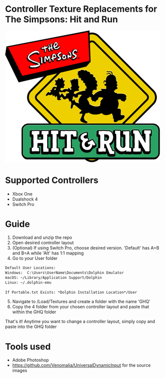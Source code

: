 # Controller Texture Replacements for The Simpsons: Hit and Run
![image](/logo.png)




# Supported Controllers
 - Xbox One
 - Dualshock 4
 - Switch Pro

# Guide
1. Download and unzip the repo
2. Open desired controller layout
3. (Optional) If using Switch Pro, choose desired version. 'Default' has A=B and B=A while 'Alt' has 1:1 mapping
4. Go to your User folder
```
Default User Locations:
Windows:  C:\Users\UserName\Documents\Dolphin Emulator
macOS: ~/Library/Application Support/Dolphin
Linux: ~/.dolphin-emu

If Portable.txt Exists: *Dolphin Installation Location*/User
```
5. Navigate to /Load/Textures and create a folder with the name 'GHQ'
6. Copy the 4 folder from your chosen controller layout and paste that within the GHQ folder

That's it! Anytime you want to change a controller layout, simply copy and paste into the GHQ folder

# Tools used
- Adobe Photoshop
- https://github.com/Venomalia/UniversalDynamicInput for the source images
